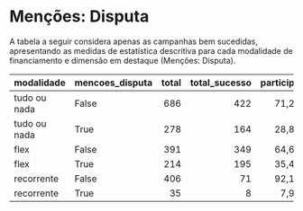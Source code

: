 # Menções: Disputa

A tabela a seguir considera apenas as campanhas bem sucedidas, apresentando as medidas
de estatística descritiva para cada modalidade de financiamento e dimensão em destaque
(Menções: Disputa).

| modalidade   | mencoes_disputa   |   total |   total_sucesso |   particip |   taxa_sucesso |   valor_sucesso |   media_sucesso |   std_sucesso |   min_sucesso |   max_sucesso |
|:-------------|:------------------|--------:|----------------:|-----------:|---------------:|----------------:|----------------:|--------------:|--------------:|--------------:|
| tudo ou nada | False             |     686 |             422 |       71,2 |           61,5 |      8.738.817,08 |        20.708,10 |      23.368,48 |         44,25 |     321.726,84 |
| tudo ou nada | True              |     278 |             164 |       28,8 |           59,0 |      3.644.564,43 |        22.222,95 |      21.599,50 |        638,58 |     132.382,37 |
| flex         | False             |     391 |             349 |       64,6 |           89,3 |      3.307.632,11 |         9.477,46 |      31.325,40 |         24,19 |     385.603,24 |
| flex         | True              |     214 |             195 |       35,4 |           91,1 |      1.997.312,63 |        10.242,63 |      16.054,23 |         32,15 |      98.773,91 |
| recorrente   | False             |     406 |              71 |       92,1 |           17,5 |        19.297,83 |          271,80 |        575,04 |          3,08 |       2.819,31 |
| recorrente   | True              |      35 |               8 |        7,9 |           22,9 |         5.614,81 |          701,85 |       1.400,95 |          5,11 |       4.127,14 |
